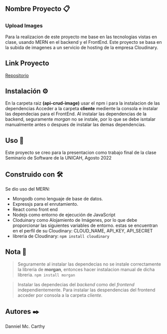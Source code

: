 ## Nombre Proyecto 📋

### Upload Images

Para la realizacion de este proyecto me base en las tecnologias vistas en clase, usando MERN en el backend y el FrontEnd.
Este proyecto se basa en la subida de imagenes a un servicio de hosting de la empresa Cloudinary.

## Link Proyecto

[Repositorio](https://github.com/Danniel-MC/images-api-crud)

## Instalación ⚙️

En la carpeta raiz **(api-crud-image)** usar el npm i para la instalacion de las dependencias
Acceder a la carpeta **cliente** mediente la consola e instalar las dependecias para el FrontEnd.
Al instalar las dependencias de la backend, seguramente _morgan_ no se instale, por lo que se debe isntalar manualmente antes o despues de instalar las demas dependencias.

## Uso 💪

Este proyecto se creo para la presentacion como trabajo final de la clase Seminario de Software de la UNICAH, Agosto 2022

## Construido con 🛠️

Se dio uso del MERN:

- Mongodb como lenguaje de base de datos.
- Expressjs para el enrutamiento.
- React como front end
- Nodejs como entorno de ejecución de JavaScript
- Cloduinary como Alojamiento de Imágenes, por lo que debe proporcionar las siguientes variables de entorno. estas se encuentran en el perfil de su Cloudinary: CLOUD_NAME, API_KEY, API_SECRET
- libreria de Cloudinary: `npm install cloudinary`

## Nota 📝

> Seguramente al instalar las dependecias no se instale correctamente la libreria de **morgan**, entonces hacer instalacion manual de dicha libreria.
`npm install morgan`

> Instalar las dependecias del _backend_ como del _frontend_ independientemente.
> Para instalar las despendencias del frontend acceder por consola a la carpeta _cliente._

## Autores ✒️

Danniel Mc. Carthy
